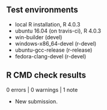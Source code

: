 ## Test environments
* local R installation, R 4.0.3
* ubuntu 16.04 (on travis-ci), R 4.0.3
* win-builder (devel)
* windows-x86_64-devel (r-devel)
* ubuntu-gcc-release (r-release)
* fedora-clang-devel (r-devel)

## R CMD check results

0 errors | 0 warnings | 1 note

* New submission.
